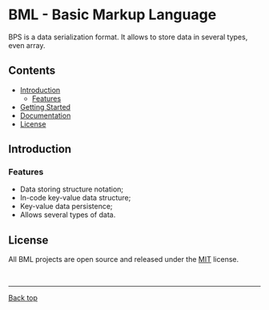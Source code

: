 # <a name="top"></a>BML - Basic Markup Language

BPS is a data serialization format. It allows to store data in several types, even array.


## <a name="menu"></a>Contents

- [Introduction](#introduction)
  * [Features](#features)
- [Getting Started](#getting-started)
- [Documentation](documentation/index.md)
- [License](#license)


## <a name="introduction"></a>Introduction

### <a name="features"></a>Features

- Data storing structure notation;
- In-code key-value data structure;
- Key-value data persistence;
- Allows several types of data.

<!--
## <a name="getting-started"></a>Getting Started

So far, there is only support for BPS in the C# language. In the future they will also be implemented for other languages.

- [BPS C# Handler](https://github.com/BPS-Lib/BPS-csharp-handler)
-->

## <a name="license"></a>License

All BML projects are open source and released under the [MIT](../LICENSE) license.

<br>

---

[Back top](#top)

<br>
